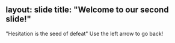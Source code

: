 layout: slide
title: "Welcome to our second slide!"
---
"Hesitation is the seed of defeat"
Use the left arrow to go back!
